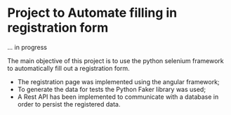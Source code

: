 # Project to Automate filling in registration form

... in progress

The main objective of this project is to use the python selenium framework to automatically fill out a registration form.

* The registration page was implemented using the angular framework;
* To generate the data for tests the Python Faker library was used;
* A Rest API has been implemented to communicate with a database in order to persist the registered data.
